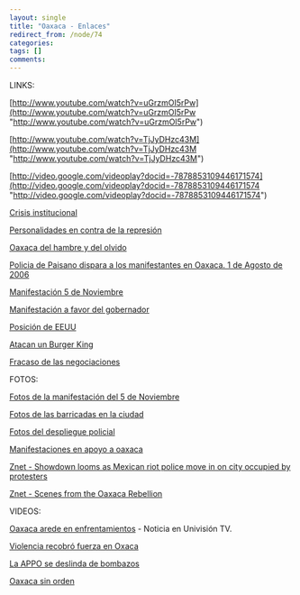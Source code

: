 ```yaml
---
layout: single
title: "Oaxaca - Enlaces"
redirect_from: /node/74
categories:
tags: []
comments: 
---
```

LINKS:  

[http://www.youtube.com/watch?v=uGrzmOI5rPw](http://www.youtube.com/watch?v=uGrzmOI5rPw "http://www.youtube.com/watch?v=uGrzmOI5rPw")  

[http://www.youtube.com/watch?v=TjJyDHzc43M](http://www.youtube.com/watch?v=TjJyDHzc43M "http://www.youtube.com/watch?v=TjJyDHzc43M")  

[http://video.google.com/videoplay?docid=-7878853109446171574](http://video.google.com/videoplay?docid=-7878853109446171574 "http://video.google.com/videoplay?docid=-7878853109446171574")  

[Crisis institucional](http://spanish.safe-democracy.org/2006/11/02/crisis-institucional-en-mexico)  

[Personalidades en contra de la represión](http://ramiroaragon.blogspot.com/2006/11/personalidades-del-mundo-entero.html)  

[Oaxaca del hambre y del olvido](http://acatlanseexpresa.blogspot.com/2006/11/oaxaca-del-hambre-y-del-olvido.html)  

[Policia de Paisano dispara a los manifestantes en Oaxaca. 1 de Agosto de 2006](http://www.noticias-oax.com.mx/articulos.php?id_sec=1&id_art=45521)  

[Manifestación 5 de Noviembre](http://www.indymedia.org/es/2006/11/874198.shtml)  

[Manifestación a favor del gobernador](http://www.eluniversal.com.mx/notas/386272.html)  

[Posición de EEUU](http://www.univision.com/content/content.jhtml?chid=6&schid=0&secid=1514&cid=1009781)  

[Atacan un Burger King](http://www.eluniversal.com.mx/notas/386267.html)  

[Fracaso de las negociaciones](http://www.cronica.com.mx/nota.php?id_nota=270083)  

FOTOS:  

[Fotos de la manifestación del 5 de Noviembre](http://nyc.indymedia.org/en/2006/11/78870.html)  

[Fotos de las barricadas en la ciudad](http://mexico.indymedia.org/tiki-browse_gallery.php?galleryId=66)  

[Fotos del despliegue policial](http://argentina.indymedia.org/news/2006/10/456841.php)  

[Manifestaciones en apoyo a oaxaca](http://bolivia.indymedia.org/es/2006/10/35491.shtml)  

[Znet - Showdown looms as Mexican riot police move in on city occupied by protesters](http://www.zmag.org/content/showarticle.cfm?SectionID=59&ItemID=11299)  

[Znet - Scenes from the Oaxaca Rebellion](http://www.zmag.org/content/showarticle.cfm?ItemID=10708)  

VIDEOS:  

[Oaxaca arede en enfrentamientos](http://www.univision.com/content/video.jhtml?cid=1001986&channelName=Noticias&_requestid=186882) - Noticia en Univisión TV.  

[Violencia recobró fuerza en Oxaca](http://www.univision.com/content/content.jhtml?cid=1007360)  

[La APPO se deslinda de bombazos](http://www.univision.com/content/content.jhtml?cid=1009396)  

[Oaxaca sin orden](http://www.univision.com/content/content.jhtml?cid=975957)
